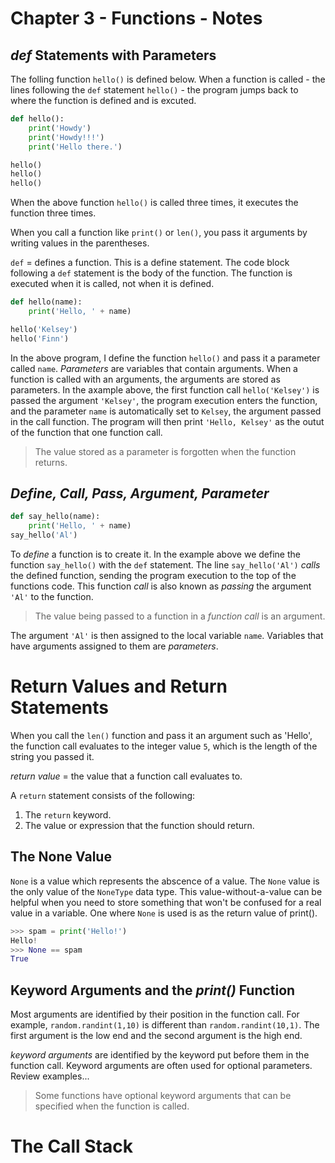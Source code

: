 # Chapter 3 - Functions - Notes 
## *def* Statements with Parameters
The folling function `hello()` is defined below.  When a function is called - the lines following the `def` statement `hello()` - the program jumps back to where the function is defined and is excuted.

````python
def hello():
    print('Howdy')
    print('Howdy!!!')
    print('Hello there.')

hello()
hello()
hello()  
````  

When the above function `hello()` is called three times, it executes the function three times. 

When you call a function like `print()` or `len()`, you pass it arguments by writing values in the parentheses.  

`def` = defines a function.  This is a define statement. The code block following a `def` statement is the body of the function. The function is executed when it is called, not when it is defined. 

````python
def hello(name):
    print('Hello, ' + name)

hello('Kelsey')
hello('Finn')
````  

In the above program, I define the function `hello()` and pass it a parameter called `name`. *Parameters* are variables that contain arguments. When a function is called with an arguments, the arguments are stored as parameters. In the axample above, the first function call `hello('Kelsey')` is passed the argument `'Kelsey'`, the program execution enters the function, and the parameter `name` is automatically set to `Kelsey`, the argument passed in the call function. The program will then print `'Hello, Kelsey'` as the outut of the function that one function call.  

>The value stored as a parameter is forgotten when the function returns. 

## *Define, Call, Pass, Argument, Parameter*
````python
def say_hello(name):
    print('Hello, ' + name)
say_hello('Al')
````

To *define* a function is to create it. In the example above we define the function `say_hello()` with the `def` statement.  The line `say_hello('Al')` *calls* the defined function, sending the program execution to the top of the functions code. This function *call* is also known as *passing* the argument `'Al'` to the function. 

>The value being passed to a function in a *function call* is an argument. 

The argument `'Al'` is then assigned to the local variable `name`.  Variables that have arguments assigned to them are *parameters*.  

# Return Values and Return Statements
When you call the `len()` function and pass it an argument such as 'Hello', the function call evaluates to the integer value `5`, which is the length of the string you passed it. 

*return value* = the value that a function call evaluates to.  

A `return` statement consists of the following: 

1. The `return` keyword. 
2. The value or expression that the function should return. 

## The None Value
`None` is a value which represents the abscence of a value. The `None` value is the only value of the `NoneType` data type. This value-without-a-value can be helpful when you need to store something that won't be confused for a real value in a variable.  One where `None` is used is as the return value of print().

````python
>>> spam = print('Hello!')
Hello!
>>> None == spam
True
````

## Keyword Arguments and the *print()* Function
Most arguments are identified by their position in the function call. For example, `random.randint(1,10)` is different than `random.randint(10,1)`.  The first argument is the low end and the second argument is the high end.  

*keyword arguments* are identified by the keyword put before them in the function call. Keyword arguments are often used for optional parameters. Review examples...

> Some functions have optional keyword arguments that can be specified when the function is called. 

# The Call Stack